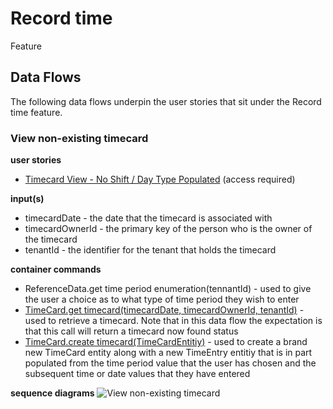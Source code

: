 
# Record time

Feature

## Data Flows
The following data flows underpin the user stories that sit under the Record time feature. 

### View non-existing timecard

**user stories** 

- [Timecard View - No Shift / Day Type Populated](https://collaboration.homeoffice.gov.uk/jira/browse/EAHW-1230) (access required)

**input(s)** 

- timecardDate - the date that the timecard is associated with
- timecardOwnerId - the primary key of the person who is the owner of the timecard
- tenantId - the identifier for the tenant that holds the timecard 

**container commands**
- ReferenceData.get time period enumeration(tennantId) - used to give the user a choice as to what type of time period they wish to enter
- [TimeCard.get timecard(timecardDate, timecardOwnerId, tenantId)](../container-definition.md#get-timecard) - used to retrieve a timecard. Note that in this data flow the expectation is that this call will return a timecard now found status
- [TimeCard.create timecard(TimeCardEntitiy)](../container-definition.md#create-timecard) - used to create a brand new TimeCard entity along with a new TimeEntry entitiy that is in part populated from the time period value that the user has chosen and the subsequent time or date values that they have entered

**sequence diagrams**
![View non-existing timecard](./images/view-non-existing-timecard.png)

